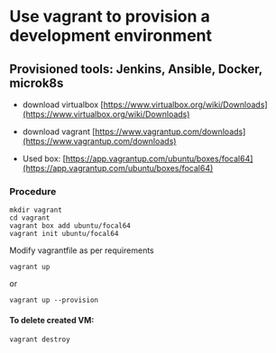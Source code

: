 # Use vagrant to provision a development environment #

## Provisioned tools: Jenkins, Ansible, Docker, microk8s  ##

- download virtualbox [https://www.virtualbox.org/wiki/Downloads](https://www.virtualbox.org/wiki/Downloads)
- download vagrant [https://www.vagrantup.com/downloads](https://www.vagrantup.com/downloads)

- Used box: [https://app.vagrantup.com/ubuntu/boxes/focal64](https://app.vagrantup.com/ubuntu/boxes/focal64)

### Procedure ###

    mkdir vagrant
    cd vagrant   
    vagrant box add ubuntu/focal64  
    vagrant init ubuntu/focal64  

Modify vagrantfile as per requirements
     
    vagrant up 
or   
   
    vagrant up --provision


#### To delete created VM: ####

    vagrant destroy